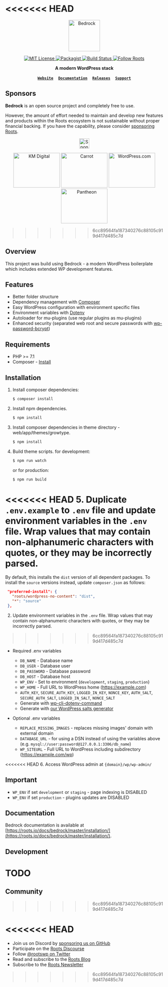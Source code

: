 <<<<<<< HEAD
=======
<p align="center">
  <a href="https://roots.io/bedrock/">
    <img alt="Bedrock" src="https://cdn.roots.io/app/uploads/logo-bedrock.svg" height="100">
  </a>
</p>

<p align="center">
  <a href="LICENSE.md">
    <img alt="MIT License" src="https://img.shields.io/github/license/roots/bedrock?color=%23525ddc&style=flat-square" />
  </a>

  <a href="https://packagist.org/packages/roots/bedrock">
    <img alt="Packagist" src="https://img.shields.io/packagist/v/roots/bedrock.svg?style=flat-square" />
  </a>

  <a href="https://github.com/roots/bedrock/actions/workflows/ci.yml">
    <img alt="Build Status" src="https://img.shields.io/github/workflow/status/roots/bedrock/CI?style=flat-square" />
  </a>

  <a href="https://twitter.com/rootswp">
    <img alt="Follow Roots" src="https://img.shields.io/twitter/follow/rootswp.svg?style=flat-square&color=1da1f2" />
  </a>
</p>

<p align="center">
  <strong>A modern WordPress stack</strong>
</p>

<p align="center">
  <a href="https://roots.io/"><strong><code>Website</code></strong></a> &nbsp;&nbsp; <a href="https://docs.roots.io/bedrock/master/installation/"><strong><code>Documentation</code></strong></a> &nbsp;&nbsp; <a href="https://github.com/roots/bedrock/releases"><strong><code>Releases</code></strong></a> &nbsp;&nbsp; <a href="https://discourse.roots.io/"><strong><code>Support</code></strong></a>
</p>

## Sponsors

**Bedrock** is an open source project and completely free to use.

However, the amount of effort needed to maintain and develop new features and products within the Roots ecosystem is not sustainable without proper financial backing. If you have the capability, please consider [sponsoring Roots](https://github.com/sponsors/roots).

<p align="center"><a href="https://github.com/sponsors/roots"><img height="32" src="https://img.shields.io/badge/sponsor%20roots-525ddc?logo=github&logoColor=ffffff&message=" alt="Sponsor Roots"></a></p>

<div align="center">
<a href="https://k-m.com/"><img src="https://cdn.roots.io/app/uploads/km-digital.svg" alt="KM Digital" width="148" height="111"></a> <a href="https://carrot.com/"><img src="https://cdn.roots.io/app/uploads/carrot.svg" alt="Carrot" width="148" height="111"></a> <a href="https://wordpress.com/"><img src="https://cdn.roots.io/app/uploads/wordpress.svg" alt="WordPress.com" width="148" height="111"></a> <a href="https://pantheon.io/"><img src="https://cdn.roots.io/app/uploads/pantheon.svg" alt="Pantheon" width="148" height="111"></a>
</div>

>>>>>>> 6cc89564fa187340276c88105c919d417d485c7d
## Overview

This project was build using Bedrock - a modern WordPress boilerplate which includes extended WP development features.

## Features

- Better folder structure
- Dependency management with [Composer](https://getcomposer.org)
- Easy WordPress configuration with environment specific files
- Environment variables with [Dotenv](https://github.com/vlucas/phpdotenv)
- Autoloader for mu-plugins (use regular plugins as mu-plugins)
- Enhanced security (separated web root and secure passwords with [wp-password-bcrypt](https://github.com/roots/wp-password-bcrypt))

## Requirements

- PHP >= 7.1
- Composer - [Install](https://getcomposer.org/doc/00-intro.md#installation-linux-unix-osx)

## Installation

1. Install composer dependencies:
   ```sh
   $ composer install
   ```
2. Install npm dependencies.
   ```sh
   $ npm install
   ```
3. Install composer dependencies in theme directory - web/app/themes/growtype.
   ```sh
   $ npm install
   ```
4. Build theme scripts.
   for development:
   ```sh
   $ npm run watch
   ```
   or for production:
   ```sh
   $ npm run build
   ```
<<<<<<< HEAD
5. Duplicate `.env.example` to `.env` file and update environment variables in the `.env` file. Wrap values that may contain non-alphanumeric characters with quotes, or they may be incorrectly parsed.
=======
   By default, this installs the `dist` version of all dependent packages.  To install the `source` versions instead, update `composer.json` as follows:
   ```json
    "preferred-install": {
      "roots/wordpress-no-content": "dist",
      "*": "source"
    },
   ```
2. Update environment variables in the `.env` file. Wrap values that may contain non-alphanumeric characters with quotes, or they may be incorrectly parsed.
>>>>>>> 6cc89564fa187340276c88105c919d417d485c7d

- Required .env variables
  - `DB_NAME` - Database name
  - `DB_USER` - Database user
  - `DB_PASSWORD` - Database password
  - `DB_HOST` - Database host
  - `WP_ENV` - Set to environment (`development`, `staging`, `production`)
  - `WP_HOME` - Full URL to WordPress home (https://example.com)
  - `AUTH_KEY`, `SECURE_AUTH_KEY`, `LOGGED_IN_KEY`, `NONCE_KEY`, `AUTH_SALT`, `SECURE_AUTH_SALT`, `LOGGED_IN_SALT`, `NONCE_SALT`
  - Generate with [wp-cli-dotenv-command](https://github.com/aaemnnosttv/wp-cli-dotenv-command)
  - Generate with [our WordPress salts generator](https://roots.io/salts.html)

- Optional .env variables
  - `REPLACE_MISSING_IMAGES` - replaces missing images' domain with external domain
  - `DATABASE_URL` - for using a DSN instead of using the variables above (e.g. `mysql://user:password@127.0.0.1:3306/db_name`)
  - `WP_SITEURL` - Full URL to WordPress including subdirectory (https://example.com/wp)

<<<<<<< HEAD
6. Access WordPress admin at `{domain}/wp/wp-admin/`

## Important

- `WP_ENV` if set `development` or `staging` - page indexing is DISABLED
- `WP_ENV` if set `production` - plugins updates are DISABLED

## Documentation

Bedrock documentation is available at [https://roots.io/docs/bedrock/master/installation/](https://roots.io/docs/bedrock/master/installation/).

## Development

TODO
=======
## Community
>>>>>>> 6cc89564fa187340276c88105c919d417d485c7d


<<<<<<< HEAD
=======
- Join us on Discord by [sponsoring us on GitHub](https://github.com/sponsors/roots)
- Participate on the [Roots Discourse](https://discourse.roots.io/)
- Follow [@rootswp on Twitter](https://twitter.com/rootswp)
- Read and subscribe to the [Roots Blog](https://roots.io/blog/)
- Subscribe to the [Roots Newsletter](https://roots.io/subscribe/)
>>>>>>> 6cc89564fa187340276c88105c919d417d485c7d
